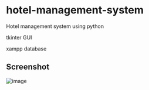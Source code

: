 # hotel-management-system

Hotel management system using python

tkinter GUI

xampp database 


## Screenshot

![image](https://user-images.githubusercontent.com/112562093/205189415-b4cf1995-52d4-49a1-bb58-253e4f307993.png)
